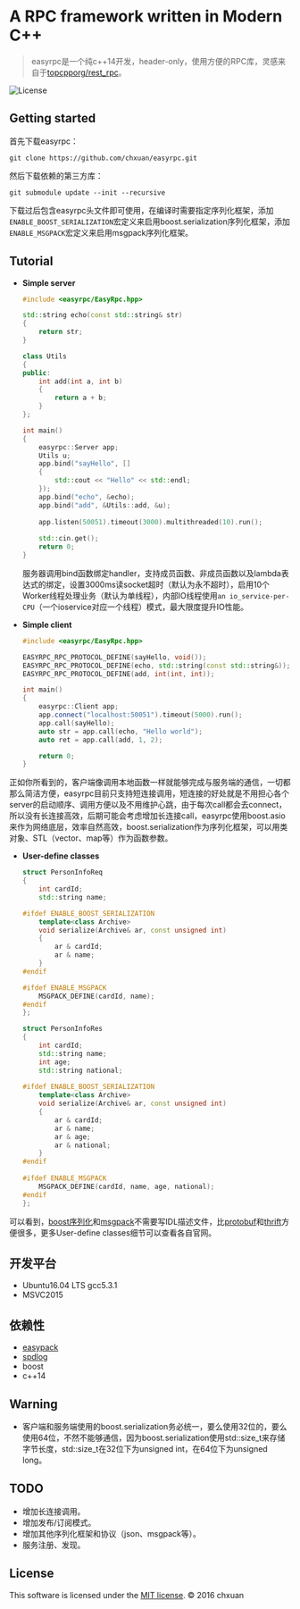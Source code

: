 A RPC framework written in Modern C++
===============================================

> easyrpc是一个纯c++14开发，header-only，使用方便的RPC库，灵感来自于[topcpporg/rest_rpc][1]。

![License][2] 

## Getting started
首先下载easyrpc：

    git clone https://github.com/chxuan/easyrpc.git

然后下载依赖的第三方库：

    git submodule update --init --recursive
    
下载过后包含easyrpc头文件即可使用，在编译时需要指定序列化框架，添加`ENABLE_BOOST_SERIALIZATION`宏定义来启用boost.serialization序列化框架，添加`ENABLE_MSGPACK`宏定义来启用msgpack序列化框架。

## Tutorial

* **Simple server**

    ```cpp
    #include <easyrpc/EasyRpc.hpp>
    
    std::string echo(const std::string& str)
    {
        return str;
    }
    
    class Utils
    {
    public:
        int add(int a, int b)
        {
            return a + b;
        }
    };
    
    int main()
    {
        easyrpc::Server app;
        Utils u;
        app.bind("sayHello", []
    	{ 
    		std::cout << "Hello" << std::endl;
    	});
    	app.bind("echo", &echo);
    	app.bind("add", &Utils::add, &u);
    	
        app.listen(50051).timeout(3000).multithreaded(10).run();
        
        std::cin.get();
        return 0;
    }
    ```
    
    服务器调用bind函数绑定handler，支持成员函数、非成员函数以及lambda表达式的绑定，设置3000ms读socket超时（默认为永不超时），启用10个Worker线程处理业务（默认为单线程），内部IO线程使用`an io_service-per-CPU`（一个ioservice对应一个线程）模式，最大限度提升IO性能。
    
* **Simple client**
    ```cpp
    #include <easyrpc/EasyRpc.hpp>
    
    EASYRPC_RPC_PROTOCOL_DEFINE(sayHello, void());
    EASYRPC_RPC_PROTOCOL_DEFINE(echo, std::string(const std::string&));
    EASYRPC_RPC_PROTOCOL_DEFINE(add, int(int, int));
    
    int main()
    {
        easyrpc::Client app;
        app.connect("localhost:50051").timeout(5000).run();
    	app.call(sayHello);
    	auto str = app.call(echo, "Hello world");
    	auto ret = app.call(add, 1, 2);
    
        return 0;
    }
    ```
    
正如你所看到的，客户端像调用本地函数一样就能够完成与服务端的通信，一切都那么简洁方便，easyrpc目前只支持短连接调用，短连接的好处就是不用担心各个server的启动顺序、调用方便以及不用维护心跳，由于每次call都会去connect，所以没有长连接高效，后期可能会考虑增加长连接call，easyrpc使用boost.asio来作为网络底层，效率自然高效，boost.serialization作为序列化框架，可以用类对象、STL（vector、map等）作为函数参数。

* **User-define classes**
    ```cpp
    struct PersonInfoReq
    {
        int cardId;
        std::string name;
    
    #ifdef ENABLE_BOOST_SERIALIZATION
        template<class Archive>
        void serialize(Archive& ar, const unsigned int)
        {
            ar & cardId;
            ar & name;
        }
    #endif
    
    #ifdef ENABLE_MSGPACK
        MSGPACK_DEFINE(cardId, name);
    #endif
    };
    
    struct PersonInfoRes 
    {
        int cardId;
        std::string name;
        int age;
        std::string national;
        
    #ifdef ENABLE_BOOST_SERIALIZATION
        template<class Archive>
        void serialize(Archive& ar, const unsigned int)
        {
            ar & cardId;
            ar & name;
            ar & age;
            ar & national;
        }
    #endif
        
    #ifdef ENABLE_MSGPACK
        MSGPACK_DEFINE(cardId, name, age, national);
    #endif
    };
    ```
    
可以看到，[boost序列化][3]和[msgpack][4]不需要写IDL描述文件，比[protobuf][5]和[thrift][6]方便很多，更多User-define classes细节可以查看各自官网。

## 开发平台

* Ubuntu16.04 LTS gcc5.3.1
* MSVC2015

## 依赖性

* [easypack][7]
* [spdlog][8]
* boost
* c++14

## Warning

* 客户端和服务端使用的boost.serialization务必统一，要么使用32位的，要么使用64位，不然不能够通信，因为boost.serialization使用std::size_t来存储字节长度，std::size_t在32位下为unsigned int，在64位下为unsigned long。

## TODO

* 增加长连接调用。
* 增加发布/订阅模式。
* 增加其他序列化框架和协议（json、msgpack等）。
* 服务注册、发现。


## License
This software is licensed under the [MIT license][9]. © 2016 chxuan


  [1]: https://github.com/topcpporg/rest_rpc
  [2]: http://img.shields.io/badge/license-MIT-blue.svg?style=flat-square
  [3]: http://www.boost.org/
  [4]: https://github.com/msgpack/msgpack-c
  [5]: https://github.com/google/protobuf
  [6]: https://github.com/apache/thrift
  [7]: https://github.com/chxuan/easypack
  [8]: https://github.com/gabime/spdlog
  [9]: https://github.com/chxuan/easyrpc/blob/master/LICENSE
